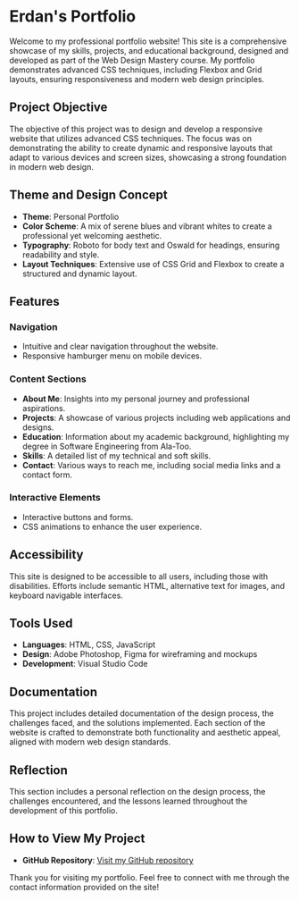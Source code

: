 # Erdan's Portfolio

Welcome to my professional portfolio website! This site is a comprehensive showcase of my skills, projects, and educational background, designed and developed as part of the Web Design Mastery course. My portfolio demonstrates advanced CSS techniques, including Flexbox and Grid layouts, ensuring responsiveness and modern web design principles.

## Project Objective

The objective of this project was to design and develop a responsive website that utilizes advanced CSS techniques. The focus was on demonstrating the ability to create dynamic and responsive layouts that adapt to various devices and screen sizes, showcasing a strong foundation in modern web design.

## Theme and Design Concept

- **Theme**: Personal Portfolio
- **Color Scheme**: A mix of serene blues and vibrant whites to create a professional yet welcoming aesthetic.
- **Typography**: Roboto for body text and Oswald for headings, ensuring readability and style.
- **Layout Techniques**: Extensive use of CSS Grid and Flexbox to create a structured and dynamic layout.

## Features

### Navigation

- Intuitive and clear navigation throughout the website.
- Responsive hamburger menu on mobile devices.

### Content Sections

- **About Me**: Insights into my personal journey and professional aspirations.
- **Projects**: A showcase of various projects including web applications and designs.
- **Education**: Information about my academic background, highlighting my degree in Software Engineering from Ala-Too.
- **Skills**: A detailed list of my technical and soft skills.
- **Contact**: Various ways to reach me, including social media links and a contact form.

### Interactive Elements

- Interactive buttons and forms.
- CSS animations to enhance the user experience.

## Accessibility

This site is designed to be accessible to all users, including those with disabilities. Efforts include semantic HTML, alternative text for images, and keyboard navigable interfaces.

## Tools Used

- **Languages**: HTML, CSS, JavaScript
- **Design**: Adobe Photoshop, Figma for wireframing and mockups
- **Development**: Visual Studio Code

## Documentation

This project includes detailed documentation of the design process, the challenges faced, and the solutions implemented. Each section of the website is crafted to demonstrate both functionality and aesthetic appeal, aligned with modern web design standards.

## Reflection

This section includes a personal reflection on the design process, the challenges encountered, and the lessons learned throughout the development of this portfolio.

## How to View My Project

- **GitHub Repository**: [Visit my GitHub repository](https://github.com/ysebo/finalProject)


Thank you for visiting my portfolio. Feel free to connect with me through the contact information provided on the site!

